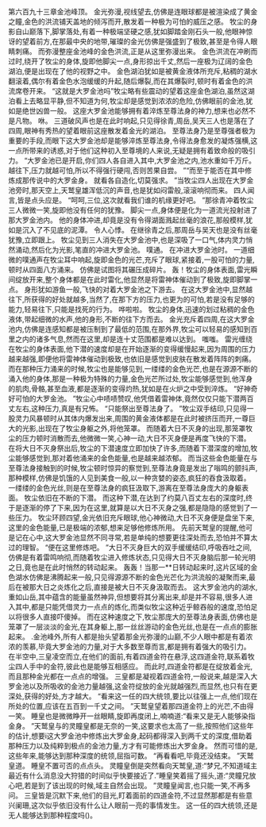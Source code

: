第六百九十三章金池峰顶。
金光弥漫,视线望去,仿佛是连眼球都是被渲染成了黄金之瞳,金色的洪流铺天盖地的倾泻而开,散发着一种极为可怕的威压之感。
牧尘的身影自山巅落下,脚掌落处,有着一种极端坚硬之感,犹如脚踏金刚石头一般,他眼神惊讶的望着前方,在那最中央的地带,璀璨的金光仿佛是强盛到了极致,甚至是令得人眼睛刺痛。
而弥漫整座金池峰的金色洪流,正是从这里弥漫出来。
金色洪流在冲刷而过时,绕开了牧尘的身体,旋即他脚尖一点,身形掠出千丈,然后一座极为辽阔的金色湖泊,便是出现在了他的视野之中。
金色湖泊犹如是被黄金液体所充斥,粘稠的湖水翻滚着,偶尔有着金色水泡缓缓的升起,随后爆裂,而在其爆裂时,顿时有着金色的洪流席卷开来。
“这就是大罗金池吗”牧尘略有些震动的望着这座金色湖泊,虽然这湖泊看上去略显平静,但不知道为何,牧尘却是感觉到浓浓的危险,仿佛眼前的金池,犹如是绝世凶兽一般。
这座大罗金池能够拥有着淬炼至尊法身的神力,想来也必然不是凡物。
咻。
三道破风声也是在此时响起,只见得徐青,周岳,吴天三人也是落在了四周,眼神有秀热的望着眼前这座散发着金光的湖泊。
至尊法身乃是至尊强者极为重要的手段,而眼下这大罗金池却是能够淬炼至尊法身,令得法身愈发的凝炼强横,这一点所带来的诱惑,对于他们这种初入至尊境的人来说,无疑是拥有着致命般的吸引力。
“大罗金池已是开启,你们四人各自进入其中,大罗金池之内,池水重如千万斤。
越往下,压力就越可怕,所以不得强行硬闯,否则苦果自尝。
”“而至于能否在其中修炼成那传说中的大罗金身。
就看各自造化,切莫强求。
”当牧尘四人出现在大罗金池旁时,那天空上,天鹫皇雄浑低沉的声音,也是犹如闷雷般,滚滚响彻而来。
四人闻言,皆是点头应是。
“呵呵,三位,这次就看我们谁的机缘更好吧。
”那徐青冲着牧尘三人微微一笑,旋即他没有任何的犹豫。
脚尖一点,身体便是化为一道流光投射进了那大罗金池内。
他的身体冲进,却竟是没有令得湖面溅起丝毫的浪花,那般模样,犹如是沉入了不见底的泥潭。
令人心悸。
在继徐青之后,那周岳与吴天也是没有丝毫犹豫,立即跟上。
牧尘见到三人消失在大罗金池中,也是深吸了一口气,体内灵力悄然涌动,然后化为光影,笔直的冲进大罗金池。
噗通。
在冲进大罗金池时。
一道细微的噗通声在牧尘耳中响起,旋即金色的光芒,充斥了眼球,紧接着,一股可怕的力量,顿时从四面八方涌来。
仿佛是试图将其碾压成碎片。
轰！牧尘的身体表面,雷光瞬间绽放开来,整个身体都是在此时雷化,他显然是将雷神体催动到了极致,旋即脚掌一点。
身形犹如游鱼一般,飞快的对着大罗金池之下游去。
在这大罗金池中,显然越往下,所获得的好处就越多,当然了,在那下方的压力,也更为的可怕,若是没有足够的能力,轻易往下,只能是找死的行为。
哗啦啦。
牧尘的身体,迅速的划过粘稠的金色液体,带起细微的水声,他的身形,不断的往下方而去。
金光充斥着四周,在这大罗金池内,仿佛是连感知都是被压制到了最低的范围,在那外界,牧尘可以轻易的感知到百里之内的诸多气息,然而在这里,却是连十丈范围都是难以达到。
嗤嗤。
雷光缠绕在牧尘的身体表面,他下潜的速度却是在开始逐渐的变得缓慢起来,因为周围的压力越来越强,即便他将雷神体催动到极致,也依旧是感觉到皮肤在散发着阵阵的刺痛。
而在那种压力涌来的时候,牧尘也是能够见到,一缕缕的金色光芒,也是在源源不断的涌入他的身体,那是一种极为特殊的力量,金色光芒所过处,牧尘能够感觉到,他浑身的肌肉,骨骼,甚至血液,都是逐渐的变得灼热,犹如是在火炉之中受到淬炼。
“好神奇好可怕的大罗金池。
”牧尘心中啧啧赞叹,他凭借着雷神体,竟然仅仅只能下潜两百丈左右,这种压力,真是有兄怖。
“只能祭出至尊法身了。
”牧尘双手结印,只见得一股灵力风暴顿时从其体内爆发出来,周围的黄金液体都是在此时被挤压而开,一尊巨大的光影,出现在了牧尘身躯之外,将他笼罩。
而随着大日不灭身的出现,那笼罩牧尘的压力顿时消散而去,他微微一笑,心神一动,大日不灭身便是再度飞快的下潜。
在将大日不灭身祭出后,牧尘的下潜速度立即加快了许多,而随着下潜深度的增加,牧尘能够感觉到,那对着他涌来的金色能量,也是越来越浓郁。
而当这些金色能量在与至尊法身接触到的时候,牧尘顿时惊异的察觉到,至尊法身竟是发出了嗡鸣的颤抖声,那种模样,仿佛是饥饿的人见到美食一般,以一种贪婪的姿态,疯狂的吞食汲取着。
一缕缕的金色光丝,则是在至尊法身的疯狂汲取下,游离在至尊法身庞大的身躯表面。
牧尘依旧在不断的下潜。
而这种下潜,在达到了约莫八百丈左右的深度时,终于是逐渐的停了下来,因为在这里,就算是以大日不灭身之强,都是隐隐的感觉到了一些压力。
牧尘环顾四望,金光依旧充斥眼球,他心神微动,大日不灭身便是盘坐下来,这里的金色能量,已是极端的浓郁,想来足够他修炼所用。
先前天鹫皇的提醒,他可是记在心中,这大罗金池显然不同寻常,若是单纯的想要更往深处而去,恐怕并不算太过的理智。
“便在这里修炼吧。
”大日不灭身巨大的双手缓缓结印,呼吸吞吐之间,仿佛是有着雷鸣响彻,而随着牧尘进入修炼状态,只见得大日不灭身脑后那一轮光明之日,竟也是在此时悄然的转动起来。
轰轰！当那一**日转动起来时,这片区域的金色湖水仿佛是沸腾起来一般,只见得源源不断的金色光芒化为洪流般的凝聚而来,最后在被那大日之炎炼化之后,直接是被大日不灭身汲取而去。
这大罗金池内的湖水,重如山岳,其中蕴含的能量虽然神异,但想要将其分离出来,却是并不容易,很多人进入其中,都是只能凭借灵力一点点的炼化,而类似牧尘这种近乎鲸吞般的速度,恐怕足以将很多人直接吓傻掉。
而在这种速度之下,牧尘那庞大的至尊法身表面,仿佛也是笼罩了一层淡淡的金光,在其身躯上,那一丝丝游动的金色光丝,也是在一点点的膨胀起来。
.金池峰外,所有人都是抬头望着那金光弥漫的山巅,不少人眼中都是有着浓浓的羡慕,毕竟大罗金池的力量,对于大多数至尊而言,都是拥有着强大的吸引力。
在半空中,三皇凌空而立,在他们的面前,有着四道金符在悬浮,这四道金符,联系着牧尘四人手中的金符,彼此也是能够互相感应。
而此时,四道金符都是在绽放着金光,而且那种金光都在一点点的增强。
三皇都是凝视着四道金符,一般说来,越是深入大罗金池以及所吸收的金池力量越强,这金符绽放的金光就越强烈,而显然,也只有在更深处,获得的好处,方才越大。
“看来这一任的四大统领,要比以往强上一点,他们现在所处的位置,应该在五百到一千丈之间。
”天鹫皇望着那四道金符上的光芒,不由得一笑。
睡皇也是微微睁开一丝眼睛,旋即再度闭上,喃喃道:“看来又是无人能够染指金身。
”天鹫皇与的灵瞳皇都是无奈的一笑,这要求也太高了一些,按照他们这些年的估计,想要i这大罗金池中修炼出大罗金身,起码都得深入到两千丈的深度,借助着那种压力以及纯粹到极点的金池力量,方才有可能修炼出大罗金身。
然而可惜的是,这些年来,能够达到那种深度的统领,屈指可数。
“再看看吧,毕竟还没结束。
”天鹫皇道。
睡皇不置可否的点点头。
灵瞳皇倒是突然看向天鹫皇,道:“梦兄,不知道域主最近有什么消息没大狩猎的时间似乎快要接近了.”睡皇笑着摇了摇头,道:“灵瞳兄放心吧,若是到了该出现的时候,域主自然会出现。
”灵瞳皇闻言,也只能一笑,不再多问。
三皇皆是沉默下来,他们的目光,盯着面前的四道金符,不过显然那都是有些意兴阑珊,这次似乎依旧没有什么让人眼前一亮的事情发生。
这一任的四大统领,还是无人能够达到那种程度吗()。
